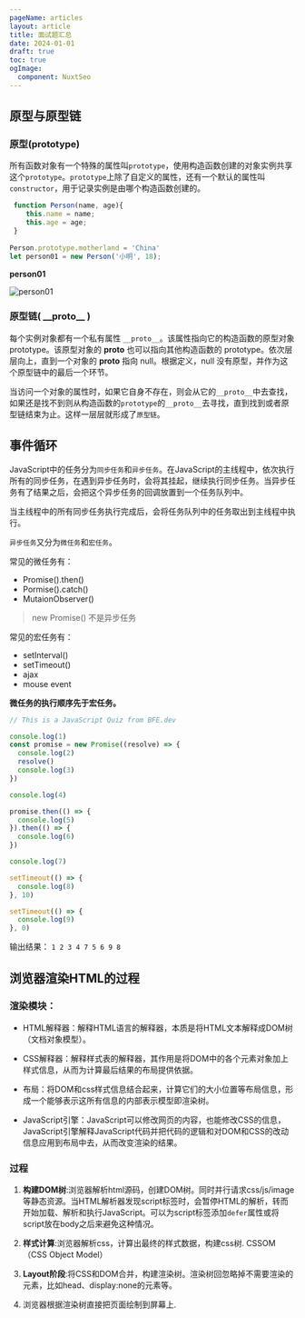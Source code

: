 ```yaml
---
pageName: articles
layout: article
title: 面试题汇总
date: 2024-01-01
draft: true
toc: true
ogImage:
  component: NuxtSeo
---
```


## 原型与原型链

### 原型(prototype)

所有函数对象有一个特殊的属性叫`prototype`，使用构造函数创建的对象实例共享这个`prototype`。`prototype`上除了自定义的属性，还有一个默认的属性叫`constructor`，用于记录实例是由哪个构造函数创建的。

```js
 function Person(name, age){ 
    this.name = name;
    this.age = age;
 }
 
Person.prototype.motherland = 'China'
let person01 = new Person('小明', 18);
```

**person01**

![person01](/articles/person01.jpg)

### 原型链( \_\_proto\_\_ )

每个实例对象都有一个私有属性 `__proto__`。该属性指向它的构造函数的原型对象 prototype。该原型对象的 __proto__ 也可以指向其他构造函数的 prototype。依次层层向上，直到一个对象的 __proto__ 指向 null。根据定义，null 没有原型，并作为这个原型链中的最后一个环节。

当访问一个对象的属性时，如果它自身不存在，则会从它的`__proto__`中去查找，如果还是找不到则从构造函数的`prototype`的`__proto__`去寻找，直到找到或者原型链结束为止。这样一层层就形成了`原型链`。

## 事件循环

JavaScript中的任务分为`同步任务`和`异步任务`。在JavaScript的主线程中，依次执行所有的同步任务，在遇到异步任务时，会将其挂起，继续执行同步任务。当异步任务有了结果之后，会把这个异步任务的回调放置到一个任务队列中。

当主线程中的所有同步任务执行完成后，会将任务队列中的任务取出到主线程中执行。

`异步任务`又分为`微任务`和`宏任务`。

常见的微任务有：
- Promise().then()
- Pormise().catch()
- MutaionObserver()

> new Promise() 不是异步任务

常见的宏任务有：
- setInterval()
- setTimeout()
- ajax
- mouse event

**微任务的执行顺序先于宏任务。**

```js
// This is a JavaScript Quiz from BFE.dev

console.log(1)
const promise = new Promise((resolve) => {
  console.log(2)
  resolve()
  console.log(3)
})

console.log(4)

promise.then(() => {
  console.log(5)
}).then(() => {
  console.log(6)
})

console.log(7)

setTimeout(() => {
  console.log(8)
}, 10)

setTimeout(() => {
  console.log(9)
}, 0)
```

输出结果：
`1 2 3 4 7 5 6 9 8`

## 浏览器渲染HTML的过程

### 渲染模块：
- HTML解释器：解释HTML语言的解释器，本质是将HTML文本解释成DOM树（文档对象模型）。

- CSS解释器：解释样式表的解释器，其作用是将DOM中的各个元素对象加上样式信息，从而为计算最后结果的布局提供依据。

- 布局：将DOM和css样式信息结合起来，计算它们的大小位置等布局信息，形成一个能够表示这所有信息的内部表示模型即渲染树。

- JavaScript引擎：JavaScript可以修改网页的内容，也能修改CSS的信息，JavaScript引擎解释JavaScript代码并把代码的逻辑和对DOM和CSS的改动信息应用到布局中去，从而改变渲染的结果。

### 过程

1. **构建DOM树**:浏览器解析html源码，创建DOM树。同时并行请求css/js/image等静态资源。当HTML解析器发现script标签时，会暂停HTML的解析，转而开始加载、解析和执行JavaScript。可以为script标签添加`defer`属性或将script放在body之后来避免这种情况。

2. **样式计算**:浏览器解析css，计算出最终的样式数据，构建css树. CSSOM（CSS Object Model）

3. **Layout阶段**:将CSS和DOM合并，构建渲染树。渲染树回忽略掉不需要渲染的元素，比如head、display:none的元素等。

4. 浏览器根据渲染树直接把页面绘制到屏幕上.

